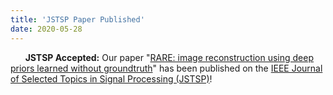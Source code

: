 ```yaml
---
title: 'JSTSP Paper Published'
date: 2020-05-28
---
```

&nbsp;&nbsp;&nbsp;&nbsp;&nbsp; **JSTSP Accepted:** Our paper "[RARE: image reconstruction using deep priors learned without groundtruth](https://arxiv.org/abs/1912.05854)" has been published on the [IEEE Journal of Selected Topics in Signal Processing (JSTSP)](https://ieeexplore.ieee.org/abstract/document/9103213)!
